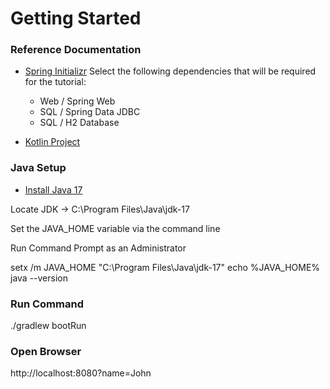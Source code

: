 # Getting Started

### Reference Documentation
* [Spring Initializr](https://start.spring.io/)
  Select the following dependencies that will be required for the tutorial:
  - Web / Spring Web
  - SQL / Spring Data JDBC 
  - SQL / H2 Database

* [Kotlin Project](https://kotlinlang.org/docs/jvm-create-project-with-spring-boot.html)
  

### Java Setup
* [Install Java 17](https://www.oracle.com/in/java/technologies/downloads/#jdk17-windows)

Locate JDK -> C:\Program Files\Java\jdk-17

Set the JAVA_HOME variable via the command line

Run Command Prompt as an Administrator

setx /m JAVA_HOME "C:\Program Files\Java\jdk-17"
echo %JAVA_HOME%
java --version

### Run Command
./gradlew bootRun

### Open Browser
http://localhost:8080?name=John